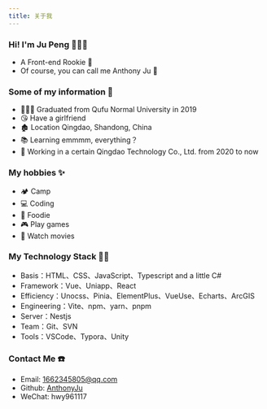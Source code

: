 ```yaml
---
title: 关于我
---
```


<h3 mt-0>Hi! I'm Ju Peng 🙋🏻‍♂️</h3>

- A Front-end Rookie 🐣
- Of course, you can call me Anthony Ju 😬

### Some of my information 📝
- 👨🏻‍🎓 Graduated from Qufu Normal University in 2019
- 😘 Have a girlfriend
- 🏚️ Location Qingdao, Shandong, China
- 📚 Learning emmmm, everything？
- 🏢 Working in a certain Qingdao Technology Co., Ltd. from 2020 to now

### My hobbies ✨
- 🏕️ Camp
- 💻 Coding
- 🍗 Foodie
- 🎮 Play games
- 🎥 Watch movies

### My Technology Stack 👨‍💻
- Basis：HTML、CSS、JavaScript、Typescript and a little C#
- Framework：Vue、Uniapp、React
- Efficiency：Unocss、Pinia、ElementPlus、VueUse、Echarts、ArcGIS
- Engineering：Vite、npm、yarn、pnpm
- Server：Nestjs
- Team：Git、SVN
- Tools：VSCode、Typora、Unity

### Contact Me ☎️
- Email: [1662345805@qq.com](mailto:1662345805@qq.com)
- Github: [AnthonyJu](https://github.com/AnthonyJu)
- WeChat: <span class="group" underline cursor-pointer>
            hwy961117
            <img
              group-hover:block
              hidden w-300px fixed inset-0 m-auto
              src="@/assets/wechat.png"
            >
          </span>
